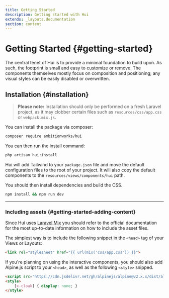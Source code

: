 ```yaml
---
title: Getting Started
description: Getting started with Hui
extends: _layouts.documentation
section: content
---
```


# Getting Started {#getting-started}

The central tenet of <span class="hui">Hui</span> is to provide a minimal foundation to build upon. As such, the footprint is small and easy to customize or remove. The components themselves mostly focus on composition and positioning; any visual styles can be easily disabled or overwritten.

## Installation {#installation}

> **Please note:** Installation should only be performed on a fresh Laravel project, as it may clobber certain files such as `resources/css/app.css` or `webpack.mix.js`.

You can install the package via composer:

```bash
composer require ambitionworks/hui
```

You can then run the install command:

```bash
php artisan hui:install
```

<span class="hui">Hui</span> will add Tailwind to your `package.json` file and move the default configuration files to the root of your project. It will also copy the default components to the `resources/views/components/hui` path.

You should then install dependencies and build the CSS.

```bash
npm install && npm run dev
```

---

### Including assets {#getting-started-adding-content}

Since <span class="hui">Hui</span> uses [Laravel Mix](https://laravel.com/docs/8.x/mix) you should refer to the official documentation for the most up-to-date information on how to include the asset files.

The simplest way is to include the following snippet in the `<head>` tag of your Views or Layouts:

```html
<link rel="stylesheet" href="{{ url(mix('css/app.css')) }}">
```

If you're planning on using the interactive components, you should also add Alpine.js script to your `<head>`, as well as the following `<style>` snipped.

```html
<script src="https://cdn.jsdelivr.net/gh/alpinejs/alpine@v2.x.x/dist/alpine.min.js" defer></script>
<style>
    [x-cloak] { display: none; }
</style>
```
